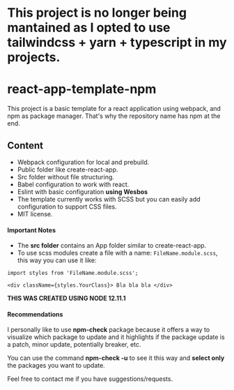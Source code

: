 # This project is no longer being mantained as I opted to use tailwindcss + yarn + typescript in my projects.

# react-app-template-npm
This project is a basic template for a react application using webpack, and
npm as package manager. That's why the repository name has npm at the end.

## Content
* Webpack configuration for local and prebuild.
* Public folder like create-react-app.
* Src folder without file structuring.
* Babel configuration to work with react.
* Eslint with basic configuration **using Wesbos**
* The template currently works with SCSS but you can easily add configuration to support CSS files.
* MIT license.

#### Important Notes

* The **src folder** contains an App folder similar to create-react-app.
* To use scss modules create a file with a name: ```FileName.module.scss```, this way you can use it like:
```
import styles from 'FileName.module.scss';

<div className={styles.YourClass}> Bla bla bla </div>
```

**THIS WAS CREATED USING NODE 12.11.1**

#### Recommendations

I personally like to use **npm-check** package because it offers a way to visualize which package to update and it highlights
if the package update is a patch, minor update, potentially breaker, etc.

You can use the command **npm-check -u** to see it this way and **select only** the packages you want to update.

Feel free to contact me if you have suggestions/requests.
